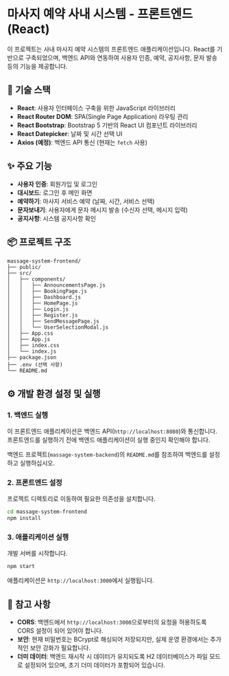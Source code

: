 # 마사지 예약 사내 시스템 - 프론트엔드 (React)

이 프로젝트는 사내 마사지 예약 시스템의 프론트엔드 애플리케이션입니다. React를 기반으로 구축되었으며, 백엔드 API와 연동하여 사용자 인증, 예약, 공지사항, 문자 발송 등의 기능을 제공합니다.

## 🚀 기술 스택

*   **React**: 사용자 인터페이스 구축을 위한 JavaScript 라이브러리
*   **React Router DOM**: SPA(Single Page Application) 라우팅 관리
*   **React Bootstrap**: Bootstrap 5 기반의 React UI 컴포넌트 라이브러리
*   **React Datepicker**: 날짜 및 시간 선택 UI
*   **Axios (예정)**: 백엔드 API 통신 (현재는 `fetch` 사용)

## ✨ 주요 기능

*   **사용자 인증**: 회원가입 및 로그인
*   **대시보드**: 로그인 후 메인 화면
*   **예약하기**: 마사지 서비스 예약 (날짜, 시간, 서비스 선택)
*   **문자보내기**: 사용자에게 문자 메시지 발송 (수신자 선택, 메시지 입력)
*   **공지사항**: 시스템 공지사항 확인

## 📦 프로젝트 구조

```
massage-system-frontend/
├── public/
├── src/
│   ├── components/
│   │   ├── AnnouncementsPage.js
│   │   ├── BookingPage.js
│   │   ├── Dashboard.js
│   │   ├── HomePage.js
│   │   ├── Login.js
│   │   ├── Register.js
│   │   ├── SendMessagePage.js
│   │   └── UserSelectionModal.js
│   ├── App.css
│   ├── App.js
│   ├── index.css
│   └── index.js
├── package.json
├── .env (선택 사항)
└── README.md
```

## ⚙️ 개발 환경 설정 및 실행

### 1. 백엔드 실행

이 프론트엔드 애플리케이션은 백엔드 API(`http://localhost:8080`)와 통신합니다. 프론트엔드를 실행하기 전에 백엔드 애플리케이션이 실행 중인지 확인해야 합니다.

백엔드 프로젝트(`massage-system-backend`)의 `README.md`를 참조하여 백엔드를 설정하고 실행하십시오.

### 2. 프론트엔드 설정

프로젝트 디렉토리로 이동하여 필요한 의존성을 설치합니다.

```bash
cd massage-system-frontend
npm install
```

### 3. 애플리케이션 실행

개발 서버를 시작합니다.

```bash
npm start
```

애플리케이션은 `http://localhost:3000`에서 실행됩니다.

## 📝 참고 사항

*   **CORS**: 백엔드에서 `http://localhost:3000`으로부터의 요청을 허용하도록 CORS 설정이 되어 있어야 합니다.
*   **보안**: 현재 비밀번호는 BCrypt로 해싱되어 저장되지만, 실제 운영 환경에서는 추가적인 보안 강화가 필요합니다.
*   **더미 데이터**: 백엔드 재시작 시 데이터가 유지되도록 H2 데이터베이스가 파일 모드로 설정되어 있으며, 초기 더미 데이터가 포함되어 있습니다.
